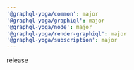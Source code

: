 ```yaml
---
'@graphql-yoga/common': major
'@graphql-yoga/graphiql': major
'@graphql-yoga/node': major
'@graphql-yoga/render-graphiql': major
'@graphql-yoga/subscription': major
---
```


release
